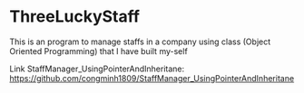 # ThreeLuckyStaff
This is an program to manage staffs in a company using class (Object Oriented Programming) that I have built my-self

Link StaffManager_UsingPointerAndInheritane: https://github.com/congminh1809/StaffManager_UsingPointerAndInheritane
